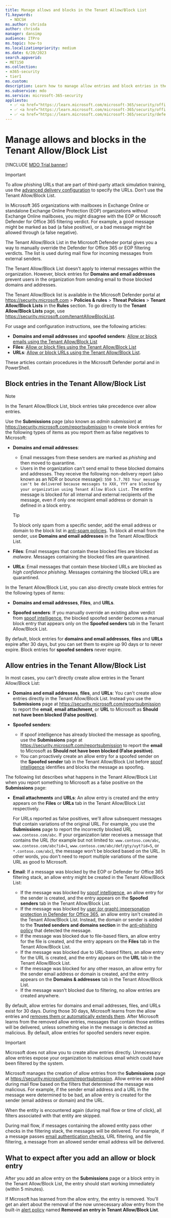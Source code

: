```yaml
---
title: Manage allows and blocks in the Tenant Allow/Block List
f1.keywords:
  - NOCSH
ms.author: chrisda
author: chrisda
manager: dansimp
audience: ITPro
ms.topic: how-to
ms.localizationpriority: medium
ms.date: 6/20/2023
search.appverid:
- MET150
ms.collection:
- m365-security
- tier1
ms.custom:
description: Learn how to manage allow entries and block entries in the Tenant Allow/Block List in the Security portal.
ms.subservice: mdo
ms.service: microsoft-365-security
appliesto:
  - ✅ <a href="https://learn.microsoft.com/microsoft-365/security/office-365-security/eop-about" target="_blank">Exchange Online Protection</a>
  - ✅ <a href="https://learn.microsoft.com/microsoft-365/security/office-365-security/mdo-security-comparison#defender-for-office-365-plan-1-vs-plan-2-cheat-sheet" target="_blank">Microsoft Defender for Office 365 plan 1 and plan 2</a>
  - ✅ <a href="https://learn.microsoft.com/microsoft-365/security/defender/microsoft-365-defender" target="_blank">Microsoft 365 Defender</a>
---
```


# Manage allows and blocks in the Tenant Allow/Block List

[!INCLUDE [MDO Trial banner](../includes/mdo-trial-banner.md)]

> [!IMPORTANT]
> To allow phishing URLs that are part of third-party attack simulation training, use the [advanced delivery configuration](advanced-delivery-policy-configure.md) to specify the URLs. Don't use the Tenant Allow/Block List.

In Microsoft 365 organizations with mailboxes in Exchange Online or standalone Exchange Online Protection (EOP) organizations without Exchange Online mailboxes, you might disagree with the EOP or Microsoft Defender for Office 365 filtering verdict. For example, a good message might be marked as bad (a false positive), or a bad message might be allowed through (a false negative).

The Tenant Allow/Block List in the Microsoft Defender portal gives you a way to manually override the Defender for Office 365 or EOP filtering verdicts. The list is used during mail flow for incoming messages from external senders.

The Tenant Allow/Block List doesn't apply to internal messages within the organization. However, block entries for **Domains and email addresses** prevent users in the organization from sending email to those blocked domains and addresses.

The Tenant Allow/Block list is available in the Microsoft Defender portal at <https://security.microsoft.com> \> **Policies & rules** \> **Threat Policies** \> **Tenant Allow/Block Lists** in the **Rules** section. To go directly to the **Tenant Allow/Block Lists** page, use <https://security.microsoft.com/tenantAllowBlockList>.

For usage and configuration instructions, see the following articles:

- **Domains and email addresses** and **spoofed senders**: [Allow or block emails using the Tenant Allow/Block List](tenant-allow-block-list-email-spoof-configure.md)
- **Files**: [Allow or block files using the Tenant Allow/Block List](tenant-allow-block-list-files-configure.md)
- **URLs**: [Allow or block URLs using the Tenant Allow/Block List](tenant-allow-block-list-urls-configure.md).

These articles contain procedures in the Microsoft Defender portal and in PowerShell.

## Block entries in the Tenant Allow/Block List

> [!NOTE]
> In the Tenant Allow/Block List, block entries take precedence over allow entries.

Use the **Submissions** page (also known as *admin submission*) at <a href="https://security.microsoft.com/reportsubmission" target="_blank">https://security.microsoft.com/reportsubmission</a> to create block entries for the following types of items as you report them as false negatives to Microsoft:

- **Domains and email addresses**:
  - Email messages from these senders are marked as *phishing* and then moved to quarantine. 
  - Users in the organization can't send email to these blocked domains and addresses. They receive the following non-delivery report (also known as an NDR or bounce message): `550 5.7.703 Your message can't be delivered because messages to XXX, YYY are blocked by your organization using Tenant Allow Block List.` The entire message is blocked for all internal and external recipients of the message, even if only one recipient email address or domain is defined in a block entry.

  > [!TIP]
  > To block only spam from a specific sender, add the email address or domain to the block list in [anti-spam policies](anti-spam-policies-configure.md). To block all email from the sender, use **Domains and email addresses** in the Tenant Allow/Block List.

- **Files**: Email messages that contain these blocked files are blocked as *malware*. Messages containing the blocked files are quarantined.

- **URLs**: Email messages that contain these blocked URLs are blocked as *high confidence phishing*. Messages containing the blocked URLs are quarantined.

In the Tenant Allow/Block List, you can also directly create block entries for the following types of items:

- **Domains and email addresses**, **Files**, and **URLs**.

- **Spoofed senders**: If you manually override an existing allow verdict from [spoof intelligence](anti-spoofing-spoof-intelligence.md), the blocked spoofed sender becomes a manual block entry that appears only on the **Spoofed senders** tab in the Tenant Allow/Block List.

By default, block entries for **domains and email addresses**, **files** and **URLs** expire after 30 days, but you can set them to expire up 90 days or to never expire. Block entries for **spoofed senders** never expire.

## Allow entries in the Tenant Allow/Block List

In most cases, you can't directly create allow entries in the Tenant Allow/Block List:

- **Domains and email addresses**, **files**, and **URLs**: You can't create allow entries directly in the Tenant Allow/Block List. Instead you use the **Submissions** page at <a href="https://security.microsoft.com/reportsubmission" target="_blank">https://security.microsoft.com/reportsubmission</a> to report the **email**, **email attachment**, or **URL** to Microsoft as **Should not have been blocked (False positive)**.

- **Spoofed senders**:
  - If spoof intelligence has already blocked the message as spoofing, use the **Submissions** page at <a href="https://security.microsoft.com/reportsubmission" target="_blank">https://security.microsoft.com/reportsubmission</a> to report the **email** to Microsoft as **Should not have been blocked (False positive)**.
  - You can proactively create an allow entry for a spoofed sender on the **Spoofed sender** tab in the Tenant Allow/Block List before [spoof intelligence](anti-spoofing-spoof-intelligence.md) identifies and blocks the message as spoofing.

The following list describes what happens in the Tenant Allow/Block List when you report something to Microsoft as a false positive on the **Submissions** page:

- **Email attachments** and **URLs**: An allow entry is created and the entry appears on the **Files** or **URLs** tab in the Tenant Allow/Block List respectively.

   For URLs reported as false positives, we'll allow subsequent messages that contain variations of the original URL. For example, you use the **Submissions** page to report the incorrectly blocked URL `www.contoso.com/abc`. If your organization later receives a message that contains the URL (for example but not limited to: `www.contoso.com/abc`, `www.contoso.com/abc?id=1`, `www.contoso.com/abc/def/gty/uyt?id=5`, or `*.contoso.com/abc`), the message won't be blocked based on the URL. In other words, you don't need to report multiple variations of the same URL as good to Microsoft.

- **Email**: If a message was blocked by the EOP or Defender for Office 365 filtering stack, an allow entry might be created in the Tenant Allow/Block List:
  - If the message was blocked by [spoof intelligence](anti-spoofing-spoof-intelligence.md), an allow entry for the sender is created, and the entry appears on the **Spoofed senders** tab in the Tenant Allow/Block List.
  - If the message was blocked by [user (or graph) impersonation protection in Defender for Office 365](anti-phishing-policies-about.md#impersonation-settings-in-anti-phishing-policies-in-microsoft-defender-for-office-365), an allow entry isn't created in the Tenant Allow/Block List. Instead, the domain or sender is added to the **Trusted senders and domains section** in the [anti-phishing policy](anti-phishing-policies-mdo-configure.md#use-the-microsoft-365-defender-portal-to-modify-anti-phishing-policies) that detected the message.
  - If the message was blocked due to file-based filers, an allow entry for the file is created, and the entry appears on the **Files** tab in the Tenant Allow/Block List.
  - If the message was blocked due to URL-based filters, an allow entry for the URL is created, and the entry appears on the **URL** tab in the Tenant Allow/Block List.
  - If the message was blocked for any other reason, an allow entry for the sender email address or domain is created, and the entry appears on the **Domains & addresses** tab in the Tenant Allow/Block List.
  - If the message wasn't blocked due to filtering, no allow entries are created anywhere.

By default, allow entries for domains and email addresses, files, and URLs exist for 30 days. During those 30 days, Microsoft learns from the allow entries and [removes them or automatically extends them](https://techcommunity.microsoft.com/t5/microsoft-defender-for-office/automatic-tenant-allow-block-list-expiration-management-is-now/ba-p/3723447). After Microsoft learns from the removed allow entries, messages that contain those entities will be delivered, unless something else in the message is detected as malicious. By default, allow entries for spoofed senders never expire.

> [!IMPORTANT]
> Microsoft does not allow you to create allow entries directly. Unnecessary allow entries expose your organization to malicious email which could have been filtered by the system.
>
> Microsoft manages the creation of allow entries from the **Submissions** page at <a href="https://security.microsoft.com/reportsubmission" target="_blank">https://security.microsoft.com/reportsubmission</a>. Allow entries are added during mail flow based on the filters that determined the message was malicious. For example, if the sender email address and a URL in the message were determined to be bad, an allow entry is created for the sender (email address or domain) and the URL.
>
> When the entity is encountered again (during mail flow or time of click), all filters associated with that entity are skipped.
>
> During mail flow, if messages containing the allowed entity pass other checks in the filtering stack, the messages will be delivered. For example, if a message passes [email authentication checks](email-authentication-about.md), URL filtering, and file filtering, a message from an allowed sender email address will be delivered.

## What to expect after you add an allow or block entry

After you add an allow entry on the **Submissions** page or a block entry in the Tenant Allow/Block List, the entry should start working immediately (within 5 minutes).

If Microsoft has learned from the allow entry, the entry is removed. You'll get an alert about the removal of the now unnecessary allow entry from the built-in [alert policy](/purview/alert-policies#threat-management-alert-policies) named **Removed an entry in Tenant Allow/Block List**.
